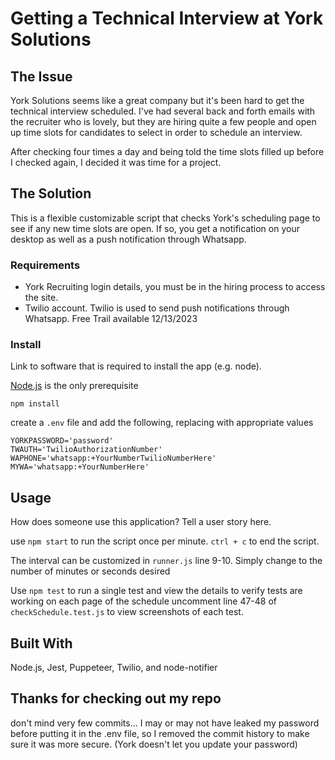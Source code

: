 

# Getting a Technical Interview at York Solutions

## The Issue

York Solutions seems like a great company but it's been hard to get the technical interview scheduled. I've had several back and forth emails with the recruiter who is lovely, but they are hiring quite a few people and open up time slots for candidates to select in order to schedule an interview. 

After checking four times a day and being told the time slots filled up before I checked again, I decided it was time for a project.

## The Solution

This is a flexible customizable script that checks York's scheduling page to see if any new time slots are open. If so, you get a notification on your desktop as well as a push notification through Whatsapp.

### Requirements

- York Recruiting login details, you must be in the hiring process to access the site.
- Twilio account. Twilio is used to send push notifications through Whatsapp. Free Trail available 12/13/2023

### Install

Link to software that is required to install the app (e.g. node).
 
[Node.js](https://nodejs.org/en/) is the only prerequisite 

`npm install`

create a `.env` file and add the following, replacing with appropriate values

```
YORKPASSWORD='password'
TWAUTH='TwilioAuthorizationNumber'
WAPHONE='whatsapp:+YourNumberTwilioNumberHere'
MYWA='whatsapp:+YourNumberHere'
```

## Usage
How does someone use this application? Tell a user story here.

use `npm start` to run the script once per minute. `ctrl + c` to end the script.

The interval can be customized in `runner.js` line 9-10. Simply change to the number of minutes or seconds desired

Use `npm test` to run a single test and view the details
to verify tests are working on each page of the schedule uncomment line 47-48 of `checkSchedule.test.js` to view screenshots of each test.



## Built With

Node.js, Jest, Puppeteer, Twilio, and node-notifier

## Thanks for checking out my repo 

don't mind very few commits... I may or may not have leaked my password before putting it in the .env file, so I removed the commit history to make sure it was more secure. (York doesn't let you update your password)